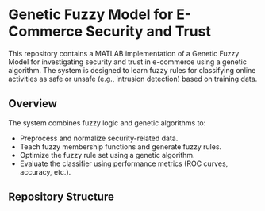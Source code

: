 # Genetic Fuzzy Model for E-Commerce Security and Trust

This repository contains a MATLAB implementation of a Genetic Fuzzy Model for investigating security and trust in e-commerce using a genetic algorithm. The system is designed to learn fuzzy rules for classifying online activities as safe or unsafe (e.g., intrusion detection) based on training data.

## Overview

The system combines fuzzy logic and genetic algorithms to:
- Preprocess and normalize security-related data.
- Teach fuzzy membership functions and generate fuzzy rules.
- Optimize the fuzzy rule set using a genetic algorithm.
- Evaluate the classifier using performance metrics (ROC curves, accuracy, etc.).

## Repository Structure


